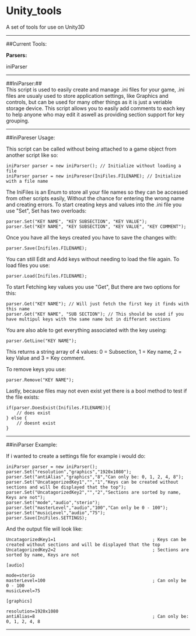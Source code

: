 Unity_tools
===========

A set of tools for use on Unity3D  
  
---  

##Current Tools:  
  
**Parsers:**  
  
iniParser 

---
##IniParser:##  
This script is used to easily create and manage .ini files for your game, .ini files are usualy used to store application settings, like Graphics and controls, but can be used for many other things as it is just a veriable storage device. This script allows you to easily add comments to each key to help anyone who may edit it aswell as providing section support for key grouping.

---

##iniPareser Usage:  

This script can be called without being attached to a game object from another script like so:

    iniParser parser = new iniParser(); // Initialize without loading a file
    iniParser parser = new iniPareser(IniFiles.FILENAME); // Initialize with a file name
    
The IniFiles is an Enum to store all your file names so they can be accessed from other scripts easily, Without the chance for entering the wrong name and creating errors.
To start creating keys and values into the .ini file you use "Set", Set has two overloads:

    parser.Set("KEY NAME", "KEY SUBSECTION", "KEY VALUE");
    parser.Set("KEY NAME", "KEY SUBSECTION", "KEY VALUE", "KEY COMMENT");
    
Once you have all the keys created you have to save the changes with:

    parser.Save(Inifiles.FILENAME);
	
You can still Edit and Add keys without needing to load the file again. To load files you use:

    parser.Load(Inifiles.FILENAME);
    
To start Fetching key values you use "Get", But there are two options for this:

    parser.Get("KEY NAME"); // Will just fetch the first key it finds with this name
    parser.Get("KEY NAME", "SUB SECTION"); // This should be used if you have multipul keys with the same name but in differant sections
    
You are also able to get everything associated with the key useing:

    parser.GetLine("KEY NAME"); 
    
This returns a string array of 4 values: 0 = Subsection, 1 = Key name, 2 = key Value and 3 = Key comment.  
  
To remove keys you use:

    parser.Remove("KEY NAME");
    
Lastly, because files may not even exist yet there is a bool method to test if the file exists:

    if(parser.DoesExist(Inifiles.FILENAME)){
        // does exist
    } else {
        // doesnt exist
    }
  
 ---  
 
 ##iniParser Example:
 
 If i wanted to create a settings file for example i would do:  
 
    iniParser parser = new iniParser();
    parser.Set("resolution","graphics","1920x1080");
    parser.Set("antiAlias","graphics","8","Can only be: 0, 1, 2, 4, 8");
    parser.Set("UncatagorizedKey1","","1","Keys can be created without sections and will be displayed that the top");
    parser.Set("UncatagorizedKey2","","2","Sections are sorted by name, Keys are not");
    parser.Set("mode","audio","sterio");
    parser.Set("masterLevel","audio","100","Can only be 0 - 100");
    parser.Set("musicLevel","audio","75");
    parser.Save(IniFiles.SETTINGS);
    
And the output file will look like:

    UncatagorizedKey1=1                                     ; Keys can be created without sections and will be displayed that the top
    UncatagorizedKey2=2                                     ; Sections are sorted by name, Keys are not
    
    [audio]
    
    mode=sterio
    masterLevel=100                                         ; Can only be 0 - 100
    musicLevel=75
    
    [graphics]
    
    resolution=1920x1080
    antiAlias=8                                             ; Can only be: 0, 1, 2, 4, 8
---
